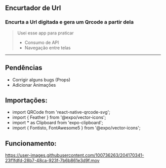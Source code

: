 ## Encurtador de Url 
### Encurta a Url digitada e gera um Qrcode a partir dela
> Usei esse app para praticar 
> - Consumo de API
> - Navegação entre telas 
---
## Pendências
* Corrigir alguns bugs (Props)
* Adicionar Animações

## Importações:
- import QRCode from 'react-native-qrcode-svg';
- import { Feather } from '@expo/vector-icons';
- import * as Clipboard from 'expo-clipboard';
- import { Fontisto, FontAwesome5 } from '@expo/vector-icons';

## Funcionamento:

https://user-images.githubusercontent.com/100736263/204170341-23f1fdfd-28b7-48ca-923f-7b6b861e3d9f.mov

